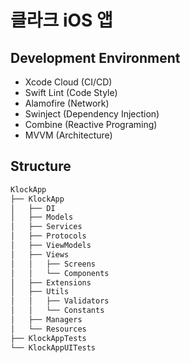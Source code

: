 # 클라크 iOS 앱

## Development Environment

* Xcode Cloud (CI/CD)
* Swift Lint (Code Style)
* Alamofire (Network)
* Swinject (Dependency Injection)
* Combine (Reactive Programing)
* MVVM (Architecture)

## Structure

```bash
KlockApp
├── KlockApp
│   ├── DI
│   ├── Models
│   ├── Services
│   ├── Protocols
│   ├── ViewModels
│   ├── Views
│   │   ├── Screens
│   │   └── Components
│   ├── Extensions
│   ├── Utils
│   │   ├── Validators
│   │   └── Constants
│   ├── Managers
│   └── Resources
├── KlockAppTests
└── KlockAppUITests
```
